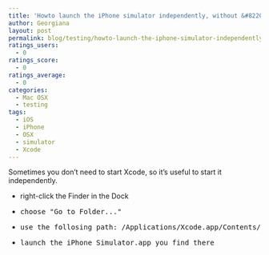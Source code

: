 ```yaml
---
title: 'Howto launch the iPhone simulator independently, without &#8220;Build and run&#8221;'
author: Georgiana
layout: post
permalink: blog/testing/howto-launch-the-iphone-simulator-independently-without-build-and-run/
ratings_users:
  - 0
ratings_score:
  - 0
ratings_average:
  - 0
categories:
  - Mac OSX
  - testing
tags:
  - iOS
  - iPhone
  - OSX
  - simulator
  - Xcode
---
```

Sometimes you don&#8217;t need to start Xcode, so it&#8217;s useful to start it independently.

  * right-click the Finder in the Dock
  * <pre>choose "Go to Folder..."</pre>

  * <pre>use the follosing path: /Applications/Xcode.app/Contents/Developer/Platforms/iPhoneSimulator.platform/D‌​eveloper/Applications/</pre>

  * <pre>launch the iPhone Simulator.app you find there</pre>
